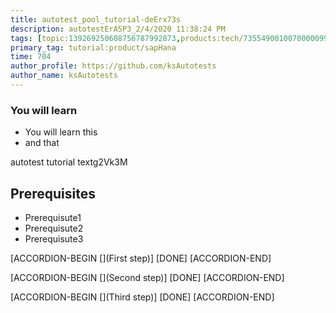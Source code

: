 ```yaml
---
title: autotest_pool_tutorial-deErx73s
description: autotestErA5P3_2/4/2020 11:38:24 PM
tags: [topic:139269250608756787992873,products:tech/73554900100700000996,tutorial:experience/advanced]
primary_tag: tutorial:product/sapHana
time: 704
author_profile: https://github.com/ksAutotests
author_name: ksAutotests
---
```

### You will learn
- You will learn this
- and that

autotest tutorial textg2Vk3M

## Prerequisites
- Prerequisute1
- Prerequisute2
- Prerequisute3

[ACCORDION-BEGIN [](First step)]
[DONE]
[ACCORDION-END]

[ACCORDION-BEGIN [](Second step)]
[DONE]
[ACCORDION-END]

[ACCORDION-BEGIN [](Third step)]
[DONE]
[ACCORDION-END]

